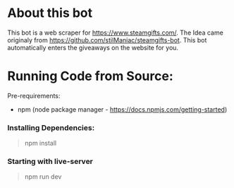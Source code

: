 # About this bot

This bot is a web scraper for https://www.steamgifts.com/. The Idea came originaly from https://github.com/stilManiac/steamgifts-bot. This bot automatically enters the giveaways on the website for you.

# Running Code from Source:

Pre-requirements:

- npm (node package manager - https://docs.npmjs.com/getting-started)

### Installing Dependencies:

> npm install

### Starting with live-server

> npm run dev
